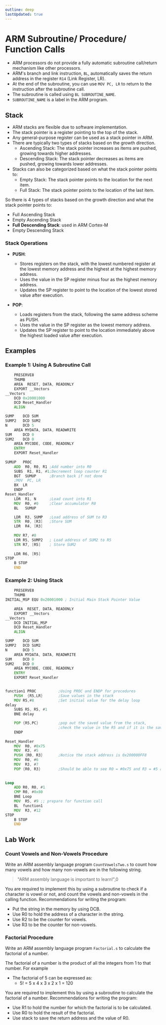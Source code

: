 ```yaml
---
outline: deep
lastUpdated: true
---
```


# ARM Subroutine/ Procedure/ Function Calls <Badge type="tip" text="Experiment 5" />

- ARM processors do not provide a fully automatic subroutine call/return mechanism like other processors.
- ARM's branch and link instruction, `BL`, automatically saves the return address in the register `R14` (Link Register, LR).
- At the end of the subroutine, you can use `MOV PC, LR` to return to the instruction after the subroutine call. 
- The subroutine is called using `BL SUBROUTINE_NAME`.
- `SUBROUTINE_NAME` is a label in the ARM program.
  
## Stack

- ARM stacks are flexible due to software implementation.
- The stack pointer is a register pointing to the top of the stack.
- Any general-purpose register can be used as a stack pointer in ARM.
- There are typically two types of stacks based on the growth direction.
  - Ascending Stack: The stack pointer increases as items are pushed, growing towards higher addresses.
  - Descending Stack: The stack pointer decreases as items are pushed, growing towards lower addresses.
- Stacks can also be categorized based on what the stack pointer points to:
  - Empty Stack: The stack pointer points to the location for the next item.
  - Full Stack: The stack pointer points to the location of the last item.

So there is 4 types of stacks based on the growth direction and what the stack pointer points to:

- Full Ascending Stack
- Empty Ascending Stack
- **Full Descending Stack**: used in ARM Cortex-M
- Empty Descending Stack

### Stack Operations

- **PUSH**:
  - Stores registers on the stack, with the lowest numbered register at the lowest memory address and the highest at the highest memory address.
  - Uses the value in the SP register minus four as the highest memory address.
  - Updates the SP register to point to the location of the lowest stored value after execution.
  
- **POP**:
  - Loads registers from the stack, following the same address scheme as PUSH.
  - Uses the value in the SP register as the lowest memory address.
  - Updates the SP register to point to the location immediately above the highest loaded value after execution.

## Examples

### Example 1:  Using A Subroutine Call

```asm
	PRESERVE8 
	THUMB
    AREA  RESET, DATA, READONLY
    EXPORT __Vectors
__Vectors
    DCD 0x20001000 
    DCD Reset_Handler
    ALIGN

SUMP 	DCD SUM
SUMP2 	DCD SUM2
N		DCD 5
    AREA MYDATA, DATA, READWRITE
SUM  	DCD 0
SUM2	DCD 0
    AREA MYCODE, CODE, READONLY
    ENTRY
    EXPORT Reset_Handler
		
SUMUP	PROC
	ADD  R0, R0, R1 ;Add number into R0 
	SUBS  R1, R1, #1;Decrement loop counter R1 
	BGT  SUMUP   	;Branch back if not done 
	;MOV  PC, LR 
	BX  LR 
	ENDP
Reset_Handler
	LDR  R1, N   	;Load count into R1 
	MOV  R0, #0 	;Clear accumulator R0 
	BL   SUMUP 

	LDR  R3, SUMP 	;Load address of SUM to R3 
	STR  R0, [R3] 	;Store SUM
	LDR  R4, [R3] 
	
	MOV	R7, #8
	LDR R5, SUMP2	; Load address of SUM2 to R5
	STR R7, [R5]	; Store SUM2
	
	LDR R6, [R5]
STOP
    B STOP
    END
```

### Example 2: Using Stack 


```asm
	PRESERVE8 
	THUMB
INITIAL_MSP EQU 0x20001000 ; Initial Main Stack Pointer Value   
	
    AREA  RESET, DATA, READONLY
    EXPORT __Vectors
__Vectors
    DCD INITIAL_MSP 
    DCD Reset_Handler
    ALIGN

SUMP 	DCD SUM
SUMP2 	DCD SUM2
N		DCD 5
    AREA MYDATA, DATA, READWRITE
SUM  	DCD 0
SUM2	DCD 0
    AREA MYCODE, CODE, READONLY
    ENTRY
    EXPORT Reset_Handler
		

function1 PROC  		;Using PROC and ENDP for procedures 
	PUSH  {R5,LR}       ;Save values in the stack 
	MOV R5,#8			;Set initial value for the delay loop 
delay 
	SUBS R5, R5, #1 
	BNE delay 

	POP {R5,PC} 		;pop out the saved value from the stack,  
						;check the value in the R5 and if it is the saved value 
	ENDP
	
Reset_Handler
	MOV  R0, #0x75 
	MOV  R3, #5 
	PUSH {R0, R3}  		;Notice the stack address is 0x200000FF8 
	MOV  R0, #6 
	MOV  R3, #7 
	POP {R0, R3}  		;Should be able to see R0 = #0x75 and R3 = #5 after pop 
 
 
Loop 
	ADD R0, R0, #1 
	CMP R0, #0x80 
	BNE Loop 
	MOV  R5, #9 ;; prepare for function call 
	BL  function1 
	MOV  R3, #12
STOP
    B STOP
    END        
```

## Lab Work

### Count Vowels and Non-Vowels Procedure

Write an ARM assembly language program `CountVowelsTwo.s` to count how many
vowels and how many non-vowels are in the following string.

> "ARM assembly language is important to learn!",0  

You are required to implement this by using a subroutine to check if a character is vowel or not, and count the vowels and non-vowels in the calling function. Recommendations for writing the program:

- Put the string in the memory by using DCB.
- Use R0 to hold the address of a character in the string.
- Use R2 to be the counter for vowels.
- Use R3 to be the counter for non-vowels.

### Factorial Procedure

Write an ARM assembly language program `Factorial.s` to calculate the factorial of a number.

The factorial of a number is the product of all the integers from 1 to that number. For example

- The factorial of 5 can be expressed as:
  - 5! = 5 x 4 x 3 x 2 x 1 = 120


You are required to implement this by using a subroutine to calculate the factorial of a number. Recommendations for writing the program:

- Use R1 to hold the number for which the factorial is to be calculated.
- Use R0 to hold the result of the factorial.
- Use stack to save the return address and the value of R0.
